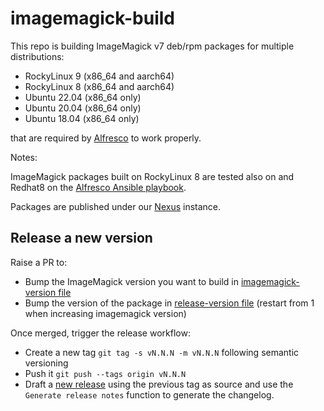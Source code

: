 # imagemagick-build

This repo is building ImageMagick v7 deb/rpm packages for multiple distributions:

* RockyLinux 9 (x86_64 and aarch64)
* RockyLinux 8 (x86_64 and aarch64)
* Ubuntu 22.04 (x86_64 only)
* Ubuntu 20.04 (x86_64 only)
* Ubuntu 18.04 (x86_64 only)

that are required by
[Alfresco](https://docs.alfresco.com/content-services/latest/support/) to work
properly.

Notes:

ImageMagick packages built on RockyLinux 8 are tested also on and Redhat8 on the
[Alfresco Ansible playbook](https://github.com/Alfresco/alfresco-ansible-deployment).

Packages are published under our
[Nexus](https://nexus.alfresco.com/nexus/#nexus-search;quick~imagemagick-distribution)
instance.

## Release a new version

Raise a PR to:

* Bump the ImageMagick version you want to build in [imagemagick-version
  file](imagemagick-version)
* Bump the version of the package in [release-version file](release-version)
  (restart from 1 when increasing imagemagick version)

Once merged, trigger the release workflow:

* Create a new tag `git tag -s vN.N.N -m vN.N.N` following semantic versioning
* Push it `git push --tags origin vN.N.N`
* Draft a [new
  release](https://github.com/Alfresco/imagemagick-build/releases/new) using the
  previous tag as source and use the `Generate release notes` function to
  generate the changelog.
